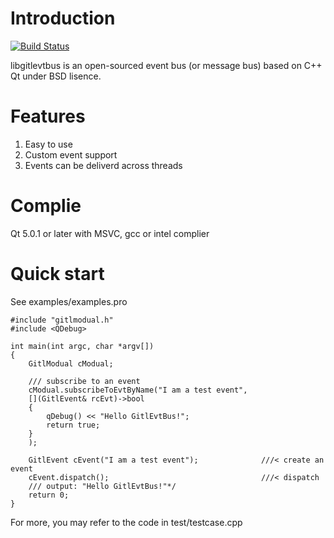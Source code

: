 Introduction
=============
[![Build Status](https://travis-ci.org/lheric/libgitlevtbus.png?branch=master)](https://travis-ci.org/lheric/libgitlmvc)

libgitlevtbus is an open-sourced event bus (or message bus) based on C++ Qt under BSD lisence.

Features
========
1. Easy to use
2. Custom event support
3. Events can be deliverd across threads

Complie
=======
Qt 5.0.1 or later with MSVC, gcc or intel complier

Quick start
===========
See examples/examples.pro
```
#include "gitlmodual.h"
#include <QDebug>

int main(int argc, char *argv[])
{
    GitlModual cModual;

    /// subscribe to an event
    cModual.subscribeToEvtByName("I am a test event",
    [](GitlEvent& rcEvt)->bool
    {
        qDebug() << "Hello GitlEvtBus!";
        return true;
    }
    );

    GitlEvent cEvent("I am a test event");              ///< create an event
    cEvent.dispatch();                                  ///< dispatch
    /// output: "Hello GitlEvtBus!"*/
    return 0;
}
```


For more, you may refer to the code in test/testcase.cpp
